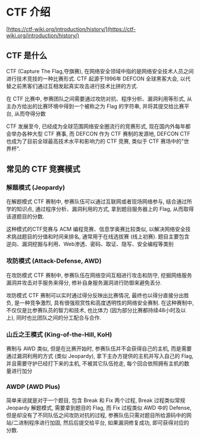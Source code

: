 # CTF 介绍

[https://ctf-wiki.org/introduction/history/](https://ctf-wiki.org/introduction/history/)

## CTF 是什么

CTF (Capture The Flag,夺旗赛), 在网络安全领域中指的是网络安全技术人员之间进行技术竞技的一种比赛形式. CTF 起源于1996年 DEFCON 全球黑客大会, 以代替之前黑客们通过互相发起真实攻击进行技术比拼的方式.

在 CTF 比赛中, 参赛团队之间需要通过攻防对抗、程序分析、漏洞利用等形式, 从主办方给出的比赛环境中得到一个被称之为 Flag 的字符串, 并将其提交给比赛平台, 从而夺得分数

CTF 发展至今, 已经成为全球范围网络安全圈流行的竞赛形式, 现在国内外每年都会举办各种大型 CTF 赛事, 而 DEFCON 作为 CTF 赛制的发源地, DEFCON CTF 也成为了目前全球最高技术水平和影响力的 CTF 竞赛, 类似于 CTF 赛场中的"世界杯".

## 常见的 CTF 竞赛模式

### 解题模式 (Jeopardy)

在解题模式 CTF 赛制中, 参赛队伍可以通过互联网或者现场网络参与, 结合通过所学的知识点, 通过程序分析、漏洞利用的方式, 拿到题目服务器上的 Flag, 从而取得该道题目的分数.

这种模式的CTF竞赛与 ACM 编程竞赛、信息学奥赛比较类似, 以解决网络安全技术挑战题目的分值和时间来排名, 通常用于在线选拔赛 (线上初赛). 题目主要包含逆向、漏洞挖掘与利用、Web渗透、密码、取证、隐写、安全编程等类别

### 攻防模式 (Attack-Defense, AWD)

在攻防模式 CTF 赛制中, 参赛队伍在网络空间互相进行攻击和防守, 挖掘网络服务漏洞并攻击对手服务来得分, 修补自身服务漏洞进行防御来避免丢分.

攻防模式 CTF 赛制可以实时通过得分反映出比赛情况, 最终也以得分直接分出胜负, 是一种竞争激烈, 具有很强观赏性和高度透明性的网络安全赛制. 在这种赛制中, 不仅仅是比参赛队员的智力和技术, 也比体力 (因为部分比赛都持续48小时及以上), 同时也比团队之间的分工配合与合作.

### 山丘之王模式 (King-of-the-Hill, KoH)

赛制与 AWD 类似, 但是在比赛开始时, 参赛队伍并不会获得自己的主机, 而是需要通过漏洞利用的方式 (类似 Jeopardy), 拿下主办方提供的主机并写入自己的 Flag, 并且需要守护已经打下来的主机, 不被其它队伍抢走, 每个回合依照拥有主机的数量进行加分

### AWDP (AWD Plus)

简单来说就是对于一个题目, 包含 Break 和 Fix 两个过程, Break 过程类似常规 Jeopardy 解题模式, 需要拿到题目的 Flag, 而 Fix 过程类似 AWD 中的 Defense, 但是却没有了不同队伍之间攻防对抗的过程, 参赛队伍只需对题目所给源码中的网站/二进制程序进行加固, 然后后提交给平台, 如果漏洞修复成功, 即可获得对应的分数.

